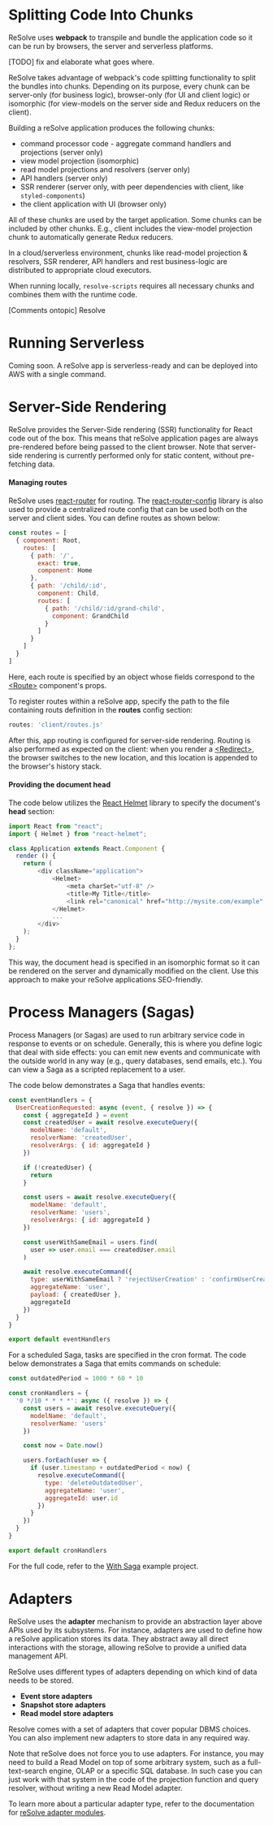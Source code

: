# Splitting Code Into Chunks
ReSolve uses **webpack** to transpile and bundle the application code so it can be run by browsers, the server and serverless platforms. 

[TODO] fix and elaborate what goes where.

ReSolve takes advantage of webpack's code splitting functionality to split the bundles into chunks. Depending on its purpose, every chunk can be server-only (for business logic), browser-only (for UI and client logic) or isomorphic (for view-models on the server side and Redux reducers on the client).

Building a reSolve application produces the following chunks:

- command processor code - aggregate command handlers and projections (server only)
- view model projection (isomorphic)
- read model projections and resolvers (server only)
- API handlers (server only)
- SSR renderer (server only, with peer dependencies with client, like `styled-components`)
- the client application with UI (browser only)

All of these chunks are used by the target application. Some chunks can be included by other chunks. E.g., client includes the view-model projection chunk to automatically generate Redux reducers.

In a cloud/serverless environment, chunks like read-model projection & resolvers, SSR renderer, API handlers and rest business-logic are distributed to appropriate cloud executors.

When running locally, `resolve-scripts` requires all necessary chunks and combines them with the runtime code.


[Comments ontopic]
Resolve 

# Running Serverless

Coming soon. A reSolve app is serverless-ready and can be deployed into AWS with a single command.






# Server-Side Rendering

ReSolve provides the Server-Side rendering (SSR) functionality for React code out of the box. This means that reSolve application pages are always pre-rendered before being passed to the client browser. Note that server-side rendering is currently performed only for static content, without pre-fetching data.


#### Managing routes
ReSolve uses [react-router](https://github.com/ReactTraining/react-router) for routing. The [react-router-config](https://github.com/ReactTraining/react-router/tree/master/packages/react-router-config) library is also used to provide a centralized route config that can be used both on the server and client sides. You can define routes as shown below:

```js
const routes = [
  { component: Root,
    routes: [
      { path: '/',
        exact: true,
        component: Home
      },
      { path: '/child/:id',
        component: Child,
        routes: [
          { path: '/child/:id/grand-child',
            component: GrandChild
          }
        ]
      }
    ]
  }
]
```
Here, each route is specified by an object whose fields correspond to the [\<Route\>](https://reacttraining.com/react-router/web/api/Route) component's props.

To register routes within a reSolve app, specify the path to the file containing routs definition in the **routes** config section:

``` js
routes: 'client/routes.js'
```

After this, app routing is configured for server-side rendering. Routing is also performed as expected on the client: when you render a [\<Redirect\>](https://reacttraining.com/react-router/web/api/Redirect), the browser switches to the new location, and this location is appended to the browser's history stack.



#### Providing the document head
The code below utilizes the [React Helmet](https://github.com/nfl/react-helmet#reference-guide) library to specify the document's **head** section:

```js
import React from "react";
import { Helmet } from "react-helmet";

class Application extends React.Component {
  render () {
    return (
        <div className="application">
            <Helmet>
                <meta charSet="utf-8" />
                <title>My Title</title>
                <link rel="canonical" href="http://mysite.com/example" />
            </Helmet>
            ...
        </div>
    );
  }
};
```
This way, the document head is specified in an isomorphic format so it can be rendered on the server and dynamically modified on the client. Use this approach to make your reSolve applications SEO-friendly.



# Process Managers (Sagas)

Process Managers (or Sagas) are used to run arbitrary service code in response to events or on schedule. Generally, this is where you define logic that deal with side effects: you can emit new events and communicate with the outside world in any way (e.g., query databases, send emails, etc.). You can view a Saga as a scripted replacement to a user.

The code below demonstrates a Saga that handles events:

<!-- prettier-ignore-start -->
[embedmd]:# (../examples/with-saga/common/sagas/user-creation.event.js /^/ /\n$/)
```js
const eventHandlers = {
  UserCreationRequested: async (event, { resolve }) => {
    const { aggregateId } = event
    const createdUser = await resolve.executeQuery({
      modelName: 'default',
      resolverName: 'createdUser',
      resolverArgs: { id: aggregateId }
    })

    if (!createdUser) {
      return
    }

    const users = await resolve.executeQuery({
      modelName: 'default',
      resolverName: 'users',
      resolverArgs: { id: aggregateId }
    })

    const userWithSameEmail = users.find(
      user => user.email === createdUser.email
    )

    await resolve.executeCommand({
      type: userWithSameEmail ? 'rejectUserCreation' : 'confirmUserCreation',
      aggregateName: 'user',
      payload: { createdUser },
      aggregateId
    })
  }
}

export default eventHandlers
```
<!-- prettier-ignore-end -->

For a scheduled Saga, tasks are specified in the cron format. The code below demonstrates a Saga that emits commands on schedule:

<!-- prettier-ignore-start -->
[embedmd]:# (../examples/with-saga/common/sagas/user-creation.cron.js /^/ /\n$/)
```js
const outdatedPeriod = 1000 * 60 * 10

const cronHandlers = {
  '0 */10 * * * *': async ({ resolve }) => {
    const users = await resolve.executeQuery({
      modelName: 'default',
      resolverName: 'users'
    })

    const now = Date.now()

    users.forEach(user => {
      if (user.timestamp + outdatedPeriod < now) {
        resolve.executeCommand({
          type: 'deleteOutdatedUser',
          aggregateName: 'user',
          aggregateId: user.id
        })
      }
    })
  }
}

export default cronHandlers
```
<!-- prettier-ignore-end -->

For the full code, refer to the [With Saga](https://github.com/reimagined/resolve/tree/dev/examples/with-saga) example project.

# Adapters

ReSolve uses the **adapter** mechanism to provide an abstraction layer above APIs used by its subsystems. For instance, adapters are used to define how a reSolve application stores its data. They abstract away all direct interactions with the storage, allowing reSolve to provide a unified data management API.

ReSolve uses different types of adapters depending on which kind of data needs to be stored.

- **Event store adapters**
- **Snapshot store adapters**
- **Read model store adapters**

Resolve comes with a set of adapters that cover popular DBMS choices. You can also implement new adapters to store data in any required way.

Note that reSolve does not force you to use adapters. For instance, you may need to build a Read Model on top of some arbitrary system, such as a full-text-search engine, OLAP or a specific SQL database. In such case you can just work with that system in the code of the projection function and query resolver, without writing a new Read Model adapter.

To learn more about a particular adapter type, refer to the documentation for [reSolve adapter modules](https://github.com/reimagined/resolve/tree/master/packages/adapters).
